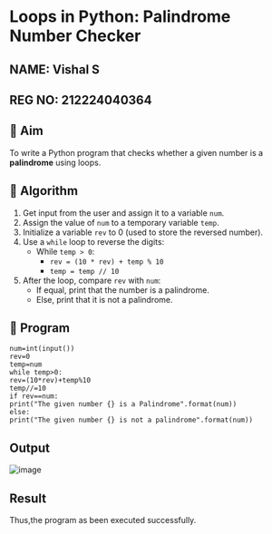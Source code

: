 # Loops in Python: Palindrome Number Checker
## NAME: Vishal S
## REG NO: 212224040364
## 🎯 Aim
To write a Python program that checks whether a given number is a **palindrome** using loops.

## 🧠 Algorithm
1. Get input from the user and assign it to a variable `num`.
2. Assign the value of `num` to a temporary variable `temp`.
3. Initialize a variable `rev` to 0 (used to store the reversed number).
4. Use a `while` loop to reverse the digits:
   - While `temp > 0`:
     - `rev = (10 * rev) + temp % 10`
     - `temp = temp // 10`
5. After the loop, compare `rev` with `num`:
   - If equal, print that the number is a palindrome.
   - Else, print that it is not a palindrome.

## 🧾 Program
```
num=int(input()) 
rev=0 
temp=num 
while temp>0: 
rev=(10*rev)+temp%10 
temp//=10 
if rev==num: 
print("The given number {} is a Palindrome".format(num)) 
else: 
print("The given number {} is not a palindrome".format(num))
```
## Output

![image](https://github.com/user-attachments/assets/f1503071-7ac0-481a-a50f-7a4857dc3bff)

## Result

Thus,the program as been executed successfully.
